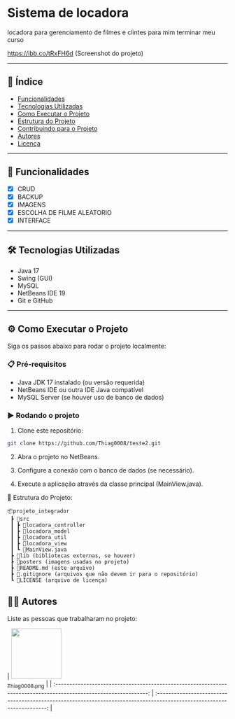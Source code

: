 # Sistema de locadora

locadora para gerenciamento de filmes e clintes para mim terminar meu curso

https://ibb.co/tRxFH6d (Screenshot do projeto)

---

## 📌 Índice

- [Funcionalidades](#🚀-funcionalidades)
- [Tecnologias Utilizadas](#🛠️-tecnologias-utilizadas)
- [Como Executar o Projeto](#⚙️-como-executar-o-projeto)
- [Estrutura do Projeto](#📂-estrutura-do-projeto)
- [Contribuindo para o Projeto](#🤝-contribuindo-para-o-projeto)
- [Autores](#👨‍💻-autores)
- [Licença](#📄-licença)

---

## 🚀 Funcionalidades



- [x] CRUD
- [x] BACKUP
- [x] IMAGENS
- [x] ESCOLHA DE FILME ALEATORIO
- [x] INTERFACE

---

## 🛠️ Tecnologias Utilizadas



- Java 17
- Swing (GUI)
- MySQL
- NetBeans IDE 19
- Git e GitHub

---

## ⚙️ Como Executar o Projeto

Siga os passos abaixo para rodar o projeto localmente:

### 📋 Pré-requisitos

- Java JDK 17 instalado (ou versão requerida)
- NetBeans IDE ou outra IDE Java compatível
- MySQL Server (se houver uso de banco de dados)

### ▶️ Rodando o projeto

1. Clone este repositório:

```bash
git clone https://github.com/Thiag0008/teste2.git
```

2. Abra o projeto no NetBeans.

3. Configure a conexão com o banco de dados (se necessário).

4. Execute a aplicação através da classe principal (MainView.java).

📂 Estrutura do Projeto:



```
📦projeto_integrador
 ┣ 📂src
 ┃ ┣ 📂locadora_controller
 ┃ ┣ 📂locadora_model
 ┃ ┣ 📂locadora_util
 ┃ ┣ 📂locadora_view
 ┃ ┗ 📜MainView.java
 ┣ 📂lib (bibliotecas externas, se houver)
 ┣ 📂posters (imagens usadas no projeto)
 ┣ 📜README.md (este arquivo)
 ┣ 📜.gitignore (arquivos que não devem ir para o repositório)
 ┗ 📜LICENSE (arquivo de licença)
```


## 👨‍💻 Autores
Liste as pessoas que trabalharam no projeto:

| [<img src="https://github.com/Thiag0008.png" width=115><br><sub>Thiag0008.png</sub>](https://github.com/Thiag0008.png)  |
| :---------------------------------------------------------------------------------------------------------------: | :---------------------------------------------------------------------------------------------------------------------: |

